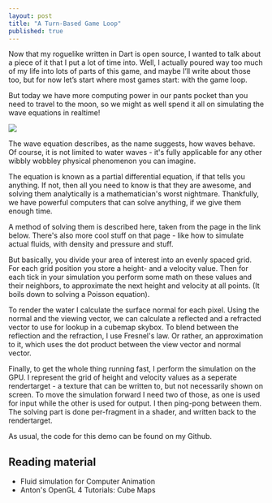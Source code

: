 ```yaml
---
layout: post
title: "A Turn-Based Game Loop"
published: true
---
```


Now that my roguelike written in Dart is open source, I wanted to talk about a piece of it that I put a lot of time into. Well, I actually poured way too much of my life into lots of parts of this game, and maybe I’ll write about those too, but for now let’s start where most games start: with the game loop.

But today we have more computing power in our pants pocket than you need to travel to the moon, so we might as well spend it all on simulating the wave equations in realtime!

![](http://2.bp.blogspot.com/-yidM20wBEw0/U20xHf3OlSI/AAAAAAAAAEw/ps_acZ4t1uw/s1600/demo10.png)

The wave equation describes, as the name suggests, how waves behave. Of course, it is not limited to water waves - it's fully applicable for any other wibbly wobbley physical phenomenon you can imagine.

The equation is known as a partial differential equation, if that tells you anything. If not, then all you need to know is that they are awesome, and solving them analytically is a mathematician's worst nightmare. Thankfully, we have powerful computers that can solve anything, if we give them enough time.

A method of solving them is described here, taken from the page in the link below. There's also more cool stuff on that page - like how to simulate actual fluids, with density and pressure and stuff.

But basically, you divide your area of interest into an evenly spaced grid. For each grid position you store a height- and a velocity value. Then for each tick in your simulation you perform some math on these values and their neighbors, to approximate the next height and velocity at all points. (It boils down to solving a Poisson equation).

To render the water I calculate the surface normal for each pixel. Using the normal and the viewing vector, we can calculate a reflected and a refracted vector to use for lookup in a cubemap skybox. To blend between the reflection and the refraction, I use Fresnel's law. Or rather, an approximation to it, which uses the dot product between the view vector and normal vector.

Finally, to get the whole thing running fast, I perform the simulation on the GPU. I represent the grid of height and velocity values as a seperate rendertarget - a texture that can be written to, but not necessarily shown on screen. To move the simulation forward I need two of those, as one is used for input while the other is used for output. I then ping-pong between them. The solving part is done per-fragment in a shader, and written back to the rendertarget.

As usual, the code for this demo can be found on my Github.

##  Reading material

* Fluid simulation for Computer Animation
* Anton's OpenGL 4 Tutorials: Cube Maps
